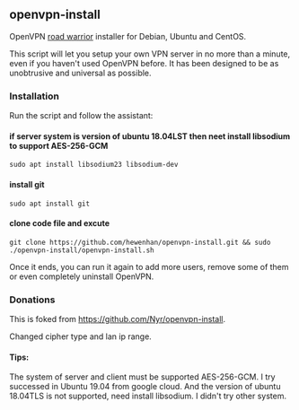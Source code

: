 ## openvpn-install
OpenVPN [road warrior](http://en.wikipedia.org/wiki/Road_warrior_%28computing%29) installer for Debian, Ubuntu and CentOS.

This script will let you setup your own VPN server in no more than a minute, even if you haven't used OpenVPN before. It has been designed to be as unobtrusive and universal as possible.

### Installation
Run the script and follow the assistant:

#### if server system is version of ubuntu 18.04LST then neet install libsodium to support AES-256-GCM
`sudo apt install libsodium23 libsodium-dev`

#### install git
`sudo apt install git`


#### clone code file and excute
`git clone https://github.com/hewenhan/openvpn-install.git && sudo ./openvpn-install/openvpn-install.sh`

Once it ends, you can run it again to add more users, remove some of them or even completely uninstall OpenVPN.


### Donations

This is foked from https://github.com/Nyr/openvpn-install.

Changed cipher type and lan ip range.

#### Tips:

The system of server and client must be supported AES-256-GCM. I try successed in Ubuntu 19.04 from google cloud.
And the version of ubuntu 18.04TLS is not supported, need install libsodium.
I didn't try other system.
